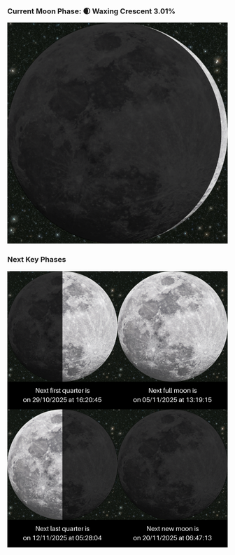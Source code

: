 ### Current Moon Phase: 🌒 Waxing Crescent 3.01%
![Moon Phase](moonphase.png)
### Next Key Phases
![Gallery](gallery.png)